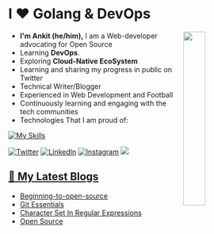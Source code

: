 <h1>I ❤️ Golang & DevOps</h1>

<img width="30%" align='right' src="https://media2.giphy.com/media/cnhpl4IeYgU7MCBdV2/giphy.gif?cid=ecf05e47i4bin7z56588gx62a3w3sarz9uh840hhgfdn5o8d&ep=v1_gifs_search&rid=giphy.gif&ct=g">

<!-- Introduction -->
- <b> I'm Ankit (he/him),</b> I am a Web-developer advocating for Open Source
- Learning <b>DevOps</b>.
- Exploring <b>Cloud-Native EcoSystem</b>
- Learning and sharing my progress in public on Twitter</a>
- Technical Writer/Blogger
- Experienced in Web Development and Football
- Continuously learning and engaging with the tech communities
- Technologies That I am proud of:

<!-- My Skills -->
[![My Skills](https://skillicons.dev/icons?i=arduino,html,css,bootstrap,materialui,js,react,postman,mysql,github,gitlab,java,bash,powershell,git,githubactions,go,py,linux,ansible,docker,kubernetes,jenkins,aws,gcp,netlify,vscode&perline=8)](https://skillicons.dev)

<!-- Socials stats -->
[![Twitter](https://img.shields.io/badge/Twitter-%231DA1F2.svg?logo=Twitter&logoColor=white)](https://twitter.com/ankiit111)  [![LinkedIn](https://img.shields.io/badge/LinkedIn-%230077B5.svg?logo=linkedin&logoColor=white)](https://www.linkedin.com/in/ankit-k-6217b6225/)
[![Instagram](https://img.shields.io/badge/Instagram-%23E4405F.svg?logo=Instagram&logoColor=white)](https://www.instagram.com/ankitstwt/)
<a href="https://bmc.link/Ankistwt"><img src="https://img.shields.io/badge/buy%20me%20a-coffee-orange?style=flat&logo=ko-fi">

  
<!-- My blogs -->
## 📕 My Latest Blogs
<!-- BLOG-POST-LIST:START -->
- [Beginning-to-open-source](https://kumarankit1.hashnode.dev/beginning-to-open-source)
- [Git Essentials](https://kumarankit1.hashnode.dev/mindsdb)
- [Character Set In Regular Expressions](https://kumarankit1.hashnode.dev/character-set-in-regular-expressions)
- [Open Source](https://kumarankit1.hashnode.dev/open-source)
<!-- BLOG-POST-LIST:END -->
